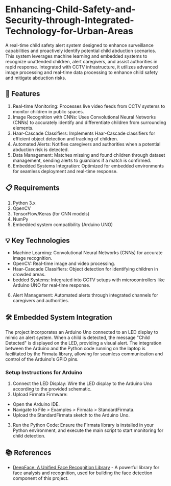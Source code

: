 # Enhancing-Child-Safety-and-Security-through-Integrated-Technology-for-Urban-Areas

A real-time child safety alert system designed to enhance surveillance capabilities and proactively identify potential child abduction scenarios. This system leverages machine learning and embedded systems to recognize unattended children, alert caregivers, and assist authorities in rapid response. Integrated with CCTV infrastructure, it utilizes advanced image processing and real-time data processing to enhance child safety and mitigate abduction risks.

## 🚀 Features

1. Real-time Monitoring: Processes live video feeds from CCTV systems to monitor children in public spaces.
2. Image Recognition with CNNs: Uses Convolutional Neural Networks (CNNs) to accurately identify and differentiate children from surrounding elements.
3. Haar-Cascade Classifiers: Implements Haar-Cascade classifiers for efficient object detection and tracking of children.
4. Automated Alerts: Notifies caregivers and authorities when a potential abduction risk is detected.
5. Data Management: Matches missing and found children through dataset management, sending alerts to guardians if a match is confirmed.
6. Embedded Systems Integration: Optimized for embedded environments for seamless deployment and real-time response.

## 📋 Requirements

1. Python 3.x
2. OpenCV
3. TensorFlow/Keras (for CNN models)
4. NumPy
5. Embedded system compatibility (Arduino UNO)


## 💡 Key Technologies

- Machine Learning: Convolutional Neural Networks (CNNs) for accurate image recognition.
-  OpenCV: Real-time image and video processing.
-   Haar-Cascade Classifiers: Object detection for identifying children in crowded areas.
-    bedded Systems: Integrated into CCTV setups with microcontrollers like Arduino UNO for real-time response.
6. Alert Management: Automated alerts through integrated channels for caregivers and authorities.

## 🛠 Embedded System Integration

The project incorporates an Arduino Uno connected to an LED display to mimic an alert system. When a child is detected, the message "Child Detected" is displayed on the LED, providing a visual alert. The integration between the Arduino and the Python code running on the laptop is facilitated by the Firmata library, allowing for seamless communication and control of the Arduino's GPIO pins.

### Setup Instructions for Arduino
1. Connect the LED Display: Wire the LED display to the Arduino Uno according to the provided schematic.
2. Upload Firmata Firmware:
- Open the Arduino IDE.
- Navigate to File > Examples > Firmata > StandardFirmata.
- Upload the StandardFirmata sketch to the Arduino Uno.
3. Run the Python Code: Ensure the Firmata library is installed in your Python environment, and execute the main script to start monitoring for child detection.


## 📚 References

- [DeepFace: A Unified Face Recognition Library](https://github.com/serengil/deepface) - A powerful library for face analysis and recognition, used for building the face detection component of this project.

